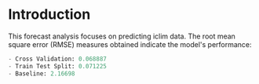 # Introduction

This forecast analysis focuses on predicting iclim data. The root mean square error (RMSE) measures obtained indicate the model's performance:

```python
- Cross Validation: 0.068887
- Train Test Split: 0.071225
- Baseline: 2.16698
```
